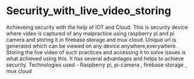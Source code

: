# Security_with_live_video_storing

Achieveing security with the help of IOT and Cloud.
This is security device where video is captured of any malpractice using raspberry pi and pi camera and storing it in firebase storage and mux cloud.
Unique url is generated which can be viewed on any device anywhere,everywhere.
Storing the live video of such practices and accessing it to solve issues is what achieved using this.
It has several advantages and helps to achieve security.
Technologies used - Raspberry pi, pi-camera , firebase storage , mux cloud
